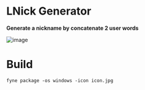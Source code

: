 # LNick Generator
**Generate a nickname by concatenate 2 user words**

![image](https://github.com/benvito/LNick-Generator/assets/72844642/e801918e-9d29-4b68-b5a2-8999c24f4d32)
# Build
```
fyne package -os windows -icon icon.jpg
```
